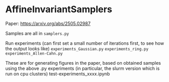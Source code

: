 # AffineInvariantSamplers

Paper: https://arxiv.org/abs/2505.02987

Samples are all in `samplers.py`

Run experiments (can first set a small number of iterations first, to see how the output looks like)
`experiments_Gaussian.py`
`experiments_ring.py`
`experiments_Allen-Cahn.py`


These are for generating figures in the paper, based on obtained samples using the above .py experiments (in particular, the slurm version which is run on cpu clusters)
test-experiments_xxxx.ipynb
